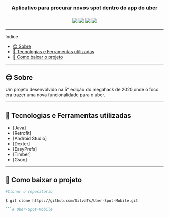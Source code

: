<h3 align="center">Aplicativo para procurar novos spot dentro do app do uber</h3>

<h3 align="center"> 
  <img src="https://user-images.githubusercontent.com/47439833/99196744-bca3db00-2764-11eb-97bf-b3be58bf778d.png"> </img>
  <img src="https://user-images.githubusercontent.com/47439833/99197278-ec081700-2767-11eb-93dd-d7121b8c633b.png"> </img>
    <img src="https://user-images.githubusercontent.com/47439833/99196760-cdece780-2764-11eb-8e45-716dcb11cacc.png"> </img>
	 <img src="https://user-images.githubusercontent.com/47439833/99196764-d04f4180-2764-11eb-892e-d0b4eab76efd.png"> </img>
</h3>

---
Indice
- [😊 Sobre](#-sobre)
- [🚀 Tecnologias e Ferramentas utilizadas](#-tecnologias-e-ferramentas-utilizadas)
- [📑 Como baixar o projeto](#-como-baixar-o-projeto)

---

## 😊 Sobre
Um projeto desenvolvido na 5° edição do megahack de 2020,onde o foco era trazer uma nova funcionalidade para o uber.

---

## 🚀 Tecnologias e Ferramentas utilizadas

- [Java]
- [Retrofit]
- [Android Studio]
- [Dexter]
- [EasyPrefs]
- [Timber]
- [Gson]
  
---

## 📑 Como baixar o projeto

  ```bash
  #Clonar o repositório

  $ git clone https://github.com/SilvaTs/Uber-Spot-Mobile.git

  ```# Uber-Spot-Mobile